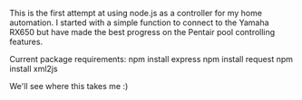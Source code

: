 This is the first attempt at using node.js as a controller for my home automation.
I started with a simple function to connect to the Yamaha RX650 but have made the best progress on the Pentair pool controlling features.

Current package requirements:
    npm install express
    npm install request
    npm install xml2js

We'll see where this takes me :)
